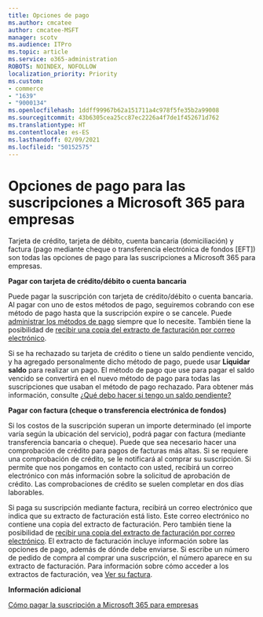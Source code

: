 ```yaml
---
title: Opciones de pago
ms.author: cmcatee
author: cmcatee-MSFT
manager: scotv
ms.audience: ITPro
ms.topic: article
ms.service: o365-administration
ROBOTS: NOINDEX, NOFOLLOW
localization_priority: Priority
ms.custom:
- commerce
- "1639"
- "9000134"
ms.openlocfilehash: 1ddff99967b62a151711a4c978f5fe35b2a99008
ms.sourcegitcommit: 43b6305cea25cc87ec2226a4f7de1f452671d762
ms.translationtype: HT
ms.contentlocale: es-ES
ms.lasthandoff: 02/09/2021
ms.locfileid: "50152575"
---
```

# <a name="payment-options-for-microsoft-365-for-business-subscriptions"></a>Opciones de pago para las suscripciones a Microsoft 365 para empresas
  
Tarjeta de crédito, tarjeta de débito, cuenta bancaria (domiciliación) y factura (pago mediante cheque o transferencia electrónica de fondos [EFT]) son todas las opciones de pago para las suscripciones a Microsoft 365 para empresas.
  
**Pagar con tarjeta de crédito/débito o cuenta bancaria**
  
Puede pagar la suscripción con tarjeta de crédito/débito o cuenta bancaria. Al pagar con uno de estos métodos de pago, seguiremos cobrando con ese método de pago hasta que la suscripción expire o se cancele. Puede [administrar los métodos de pago](https://docs.microsoft.com/microsoft-365/commerce/billing-and-payments/manage-payment-methods) siempre que lo necesite. También tiene la posibilidad de [recibir una copia del extracto de facturación por correo electrónico](https://docs.microsoft.com/microsoft-365/commerce/billing-and-payments/view-your-bill-or-invoice#receive-a-copy-of-your-billing-statement-in-email).

Si se ha rechazado su tarjeta de crédito o tiene un saldo pendiente vencido, y ha agregado personalmente dicho método de pago, puede usar **Liquidar saldo** para realizar un pago. El método de pago que use para pagar el saldo vencido se convertirá en el nuevo método de pago para todas las suscripciones que usaban el método de pago rechazado. Para obtener más información, consulte [¿Qué debo hacer si tengo un saldo pendiente?](https://docs.microsoft.com/microsoft-365/commerce/billing-and-payments/pay-for-your-subscription#what-if-i-have-an-outstanding-balance)

**Pagar con factura (cheque o transferencia electrónica de fondos)**
  
Si los costos de la suscripción superan un importe determinado (el importe varía según la ubicación del servicio), podrá pagar con factura (mediante transferencia bancaria o cheque). Puede que sea necesario hacer una comprobación de crédito para pagos de facturas más altas. Si se requiere una comprobación de crédito, se le notificará al comprar su suscripción. Si permite que nos pongamos en contacto con usted, recibirá un correo electrónico con más información sobre la solicitud de aprobación de crédito. Las comprobaciones de crédito se suelen completar en dos días laborables.

Si paga su suscripción mediante factura, recibirá un correo electrónico que indica que su extracto de facturación está listo. Este correo electrónico no contiene una copia del extracto de facturación. Pero también tiene la posibilidad de [recibir una copia del extracto de facturación por correo electrónico](https://docs.microsoft.com/microsoft-365/commerce/billing-and-payments/view-your-bill-or-invoice#receive-a-copy-of-your-billing-statement-in-email). El extracto de facturación incluye información sobre las opciones de pago, además de dónde debe enviarse. Si escribe un número de pedido de compra al comprar una suscripción, el número aparece en su extracto de facturación. Para información sobre cómo acceder a los extractos de facturación, vea [Ver su factura](https://docs.microsoft.com/microsoft-365/commerce/billing-and-payments/view-your-bill-or-invoice).
  
**Información adicional**
  
[Cómo pagar la suscripción a Microsoft 365 para empresas](https://docs.microsoft.com/microsoft-365/commerce/billing-and-payments/pay-for-your-subscription)